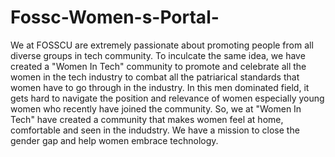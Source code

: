 # Fossc-Women-s-Portal-
We at FOSSCU are extremely passionate about promoting people from all diverse groups in tech community. To inculcate the same idea, we have created a "Women In Tech" community to promote and celebrate all the women in the tech industry to combat all the patriarical standards that women have to go through in the industry. In this men dominated field, it gets hard to navigate the position and relevance of women especially young women who recently have joined the community. So, we at "Women In Tech" have created a community that makes women feel at home, comfortable and seen in the indudstry. We have a mission to close the gender gap and help women embrace technology. 